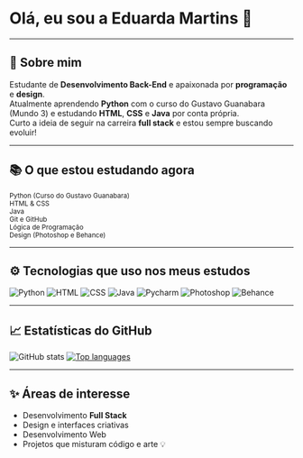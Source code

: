 <!DOCTYPE html>
<html lang="pt-br">
<head>
  <meta charset="UTF-8" />

</head>
<body>

  <h1>Olá, eu sou a Eduarda Martins 👋</h1>

  <hr />

  <section>
    <h2>🚀 Sobre mim</h2>
    <p>Estudante de <strong>Desenvolvimento Back-End</strong> e apaixonada por <strong>programação</strong> e <strong>design</strong>.<br />
    Atualmente aprendendo <strong>Python</strong> com o curso do Gustavo Guanabara (Mundo 3) e estudando <strong>HTML</strong>, <strong>CSS</strong> e <strong>Java</strong> por conta própria.<br />
    Curto a ideia de seguir na carreira <strong>full stack</strong> e estou sempre buscando evoluir!</p>
  </section>

  <hr />

  <section>
    <h2>📚 O que estou estudando agora</h2>
    <small>
      Python (Curso do Gustavo Guanabara) <br />
      HTML & CSS <br />
      Java <br />
      Git e GitHub <br />
      Lógica de Programação <br />
      Design (Photoshop e Behance)
    </small>
  </section>

  <hr />

  <section>
    <h2>⚙️ Tecnologias que uso nos meus estudos</h2>
    <img src="https://img.shields.io/badge/Python-3776AB?style=for-the-badge&logo=python&logoColor=white" alt="Python" />
    <img src="https://img.shields.io/badge/HTML-239120?style=for-the-badge&logo=html5&logoColor=white" alt="HTML" />
    <img src="https://img.shields.io/badge/CSS-239120?&style=for-the-badge&logo=css3&logoColor=white" alt="CSS" />
    <img src="https://img.shields.io/badge/Java-007396?style=for-the-badge&logo=java&logoColor=white" alt="Java" />
    <img src="https://img.shields.io/badge/pycharm-143?style=for-the-badge&logo=pycharm&logoColor=black&color=black&labelColor=green" alt="Pycharm" />
    <img src="https://img.shields.io/badge/Adobe%20Photoshop-31A8FF?style=for-the-badge&logo=Adobe%20Photoshop&logoColor=black" alt="Photoshop" />
    <img src="https://img.shields.io/badge/Behance-0054F7?style=for-the-badge&logo=behance&logoColor=white" alt="Behance" />
  </section>

  <hr />

  <section>
    <h2>📈 Estatísticas do GitHub</h2>
    <img src="https://github-readme-stats.vercel.app/api?username=duarda2605&show_icons=true&theme=onedark" alt="GitHub stats" />
    <a href="https://github.com/duarda2605/github-readme-stats" target="_blank" rel="noopener noreferrer">
      <img src="https://github-readme-stats.vercel.app/api/top-langs/?username=duarda2605&layout=compact&theme=onedark" alt="Top languages" />
    </a>
  </section>

  <hr />

  <section>
    <h2>✨ Áreas de interesse</h2>
    <ul>
      <li>Desenvolvimento <strong>Full Stack</strong></li>
      <li>Design e interfaces criativas</li>
      <li>Desenvolvimento Web</li>
      <li>Projetos que misturam código e arte 💡</li>
    </ul>
  </section>

</body>
</html>
